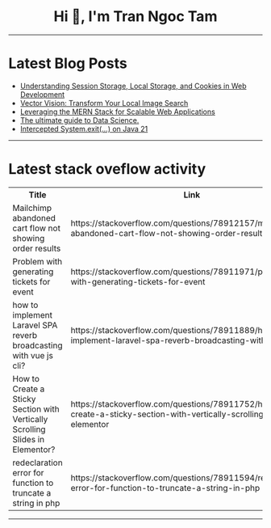 <h1 align="center">Hi 👋, I'm Tran Ngoc Tam</h1>

---

# Latest Blog Posts 
<!-- BLOG-POST-LIST:START -->
- [Understanding Session Storage, Local Storage, and Cookies in Web Development](https://dev.to/eddiemuhoro/understanding-session-storage-local-storage-and-cookies-in-web-development-1i14)
- [Vector Vision: Transform Your Local Image Search](https://dev.to/sumantha_ka/vector-vision-transform-your-local-image-search-56ph)
- [Leveraging the MERN Stack for Scalable Web Applications](https://dev.to/codewithmahadihasan/leveraging-the-mern-stack-for-scalable-web-applications-23lg)
- [The ultimate guide to Data Science.](https://dev.to/alvin_mustafa_/the-ultimate-guide-to-data-science-1063)
- [Intercepted System.exit&lpar;...&rpar; on Java 21](https://dev.to/sualeh/java-systemexit-on-java-21-445a)
<!-- BLOG-POST-LIST:END -->

---

# Latest stack oveflow activity
<table>
  <tr><th>Title</th><th>Link</th></tr>
  <!-- STACKOVERFLOW:START --><tr><td>Mailchimp abandoned cart flow not showing order results</td><td>https://stackoverflow.com/questions/78912157/mailchimp-abandoned-cart-flow-not-showing-order-results</td></tr><tr><td>Problem with generating tickets for event</td><td>https://stackoverflow.com/questions/78911971/problem-with-generating-tickets-for-event</td></tr><tr><td>how to implement Laravel SPA reverb broadcasting with vue js cli?</td><td>https://stackoverflow.com/questions/78911889/how-to-implement-laravel-spa-reverb-broadcasting-with-vue-js-cli</td></tr><tr><td>How to Create a Sticky Section with Vertically Scrolling Slides in Elementor?</td><td>https://stackoverflow.com/questions/78911752/how-to-create-a-sticky-section-with-vertically-scrolling-slides-in-elementor</td></tr><tr><td>redeclaration error for function to truncate a string in php</td><td>https://stackoverflow.com/questions/78911594/redeclaration-error-for-function-to-truncate-a-string-in-php</td></tr><!-- STACKOVERFLOW:END -->
</table>

---


